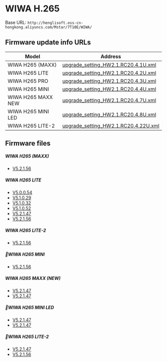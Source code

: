 # WIWA H.265 

Base URL: `http://henglisoft.oss-cn-hongkong.aliyuncs.com/Mstar/7T10E/WIWA/`

## Firmware update info URLs

| Model              | Address |
| -----              | ------- |
| WIWA H265 (MAXX)   | [upgrade_setting_HW2.1.RC20.4.1U.xml](http://henglisoft.oss-cn-hongkong.aliyuncs.com/Mstar/7T10E/WIWA/upgrade_setting_HW2.1.RC20.4.1U.xml)   |
| WIWA H265 LITE     | [upgrade_setting_HW2.1.RC20.4.2U.xml](http://henglisoft.oss-cn-hongkong.aliyuncs.com/Mstar/7T10E/WIWA/upgrade_setting_HW2.1.RC20.4.2U.xml)   |
| WIWA H265 PRO      | [upgrade_setting_HW2.1.RC20.4.3U.xml](http://henglisoft.oss-cn-hongkong.aliyuncs.com/Mstar/7T10E/WIWA/upgrade_setting_HW2.1.RC20.4.3U.xml)   |
| WIWA H265 MINI     | [upgrade_setting_HW2.1.RC20.4.4U.xml](http://henglisoft.oss-cn-hongkong.aliyuncs.com/Mstar/7T10E/WIWA/upgrade_setting_HW2.1.RC20.4.4U.xml)   |
| WIWA H265 MAXX NEW | [upgrade_setting_HW2.1.RC20.4.7U.xml](http://henglisoft.oss-cn-hongkong.aliyuncs.com/Mstar/7T10E/WIWA/upgrade_setting_HW2.1.RC20.4.7U.xml)   |
| WIWA H265 MINI LED | [upgrade_setting_HW2.1.RC20.4.8U.xml](http://henglisoft.oss-cn-hongkong.aliyuncs.com/Mstar/7T10E/WIWA/upgrade_setting_HW2.1.RC20.4.8U.xml)   |
| WIWA H265 LITE-2   | [upgrade_setting_HW2.1.RC20.4.22U.xml](http://henglisoft.oss-cn-hongkong.aliyuncs.com/Mstar/7T10E/WIWA/upgrade_setting_HW2.1.RC20.4.22U.xml) |



## Firmware files

##### WIWA H265 (MAXX)
* [V5.2.1.56](fw/upgrade_7T10E_HW2.1.RC20.4.1U_WIWA_V5.2.1.56.bin) 

##### WIWA H265 LITE
* [V5.0.0.54](fw/upgrade_7T10E_HW2.1.RC20.4.2_WIWA_LITE_V5.0.0.54.bin) 
* [V5.1.0.29](fw/upgrade_7T10E_HW2.1.RC20.4.2_WIWA_LITE_V5.1.0.29.bin) 
* [V5.1.0.32](fw/upgrade_7T10E_HW2.1.RC20.4.2_WIWA_LITE_V5.1.0.32.bin) 
* [V5.1.0.52](fw/upgrade_7T10E_HW2.1.RC20.4.2_WIWA_LITE_V5.1.0.52.bin) 
* [V5.2.1.47](fw/upgrade_7T10E_HW2.1.RC20.4.2U_WIWA_LITE_V5.2.1.47.bin)
* [V5.2.1.56](fw/upgrade_7T10E_HW2.1.RC20.4.2U_WIWA_LITE_V5.2.1.56.bin)

##### WIWA H265 LITE-2
* [V5.2.1.56](fw/upgrade_7T10E_HW2.1.RC20.4.3U_WIWA_PRO_V5.2.1.56.bin)

##### WIWA H265 MINI
* [V5.2.1.56](fw/upgrade_7T10E_HW2.1.RC20.4.4U_WIWA_MINI_V5.2.1.56.bin)

##### WIWA H265 MAXX (NEW)

* [V5.2.1.47](fw/upgrade_7T10E_HW2.1.RC20.4.7U_WIWA_MAXX_V5.2.1.47.bin)
* [V5.2.1.47](fw/upgrade_7T10E_HW2.1.RC20.4.7U_WIWA_MAXX_V5.2.1.56.bin)

##### WIWA H265 MINI LED
* [V5.2.1.47](fw/upgrade_7T10E_HW2.1.RC20.4.8U_WIWA_MINI_LED_V5.2.1.47.bin)
* [V5.2.1.47](fw/upgrade_7T10E_HW2.1.RC20.4.8U_WIWA_MINI_LED_V5.2.1.56.bin)
 
##### WIWA H265 LITE-2 
* [V5.2.1.47](fw/upgrade_7T10E_HW2.1.RC20.4.22U_WIWA_LITE_V5.2.1.47.bin)
* [V5.2.1.56](fw/upgrade_7T10E_HW2.1.RC20.4.22U_WIWA_LITE_V5.2.1.56.bin)


